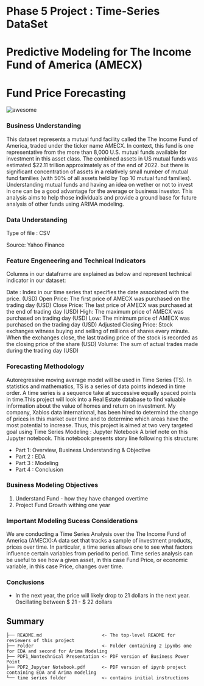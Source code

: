 # Phase 5 Project : Time-Series DataSet
# Predictive Modeling for The Income Fund of America (AMECX)
# Fund Price Forecasting

![awesome](https://www.inventiva.co.in/wp-content/uploads/2023/02/how-ai-and-ml-can-fight-against-money-laundering-in-investment-firms-1-780x470.webp)

### Business Understanding
This dataset represents a mutual fund facility called the The Income Fund of America, traded under the ticker name AMECX. In context, this fund is one representative from the more than 8,000 U.S. mutual funds available for investment in this asset class. The combined assets in US mutual funds was estimated $22.11 trillion approximately as of the end of 2022. but there is significant concentration of assets in a relatively small number of mutual fund families (with 50% of all assets held by Top 10 mutual fund families). Understanding mutual funds and having an idea on wether or not to invest in one can be a good advantage for the average or business investor. This analysis aims to help those individuals and provide a ground base for future analysis of other funds using ARIMA modeling.

### Data Understanding
Type of file : CSV

Source: Yahoo Finance

### Feature Engeneering and Technical Indicators
Columns in our dataframe are explained as below and represent technical indicator in our dataset:

Date : Index in our time series that specifies the date associated with the price. (USD)
Open Price: The first price of AMECX was purchased on the trading day (USD)
Close Price: The last price of AMECX was purchased at the end of trading day (USD)
High: The maximum price of AMECX was purchased on trading day (USD)
Low: The minimum price of AMECX was purchased on the trading day (USD)
Adjusted Closing Price: Stock exchanges witness buying and selling of millions of shares every minute. When the exchanges close, the last trading price of the stock is recorded as the closing price of the share (USD)
Volume: The sum of actual trades made during the trading day (USD)

### Forecasting Methodology

Autoregressive moving average model will be used in Time Series (TS). In statistics and mathematics, TS is a series of data points indexed in time order. A time series is a sequence take at successive equally spaced points in time.This project will look into a Real Estate database to find valuable information about the value of homes and return on investment. My company, Xabios data international, has been hired to determind the change of prices in this market over time and to determine which areas have the most potential to increase. Thus, this project is aimed at two very targeted goal using Time Series Modeling :
Jupyter Notebook A brief note on this Jupyter notebook. This notebook presents story line following this structure:
* Part 1: Overview, Business Understanding & Objective 
* Part 2 : EDA
* Part 3 : Modeling
* Part 4 : Conclusion

### Business Modeling Objectives

1. Understand Fund  - how they have changed overtime 
2. Project Fund Growth withing one year




### Important Modeling Sucess Considerations

We are conducting a Time Series Analysis over the The Income Fund of America (AMECX):A data set that tracks a sample of investment products, prices over time. In particular, a time series allows one to see what factors influence certain variables from period to period. Time series analysis can be useful to see how a given asset, in this case Fund Price, or economic variable, in this case Price, changes over time.

### Conclusions

* In the next year, the price will likely drop to 21 dollars in the next year. Oscillating between $ 21  - $ 22 dollars

## Summary
```
├── README.md                      <- The top-level README for reviewers of this project
├── Folder                         <- Folder containing 2 ipynbs one for EDA and second for Arima Modeling
├── PDF1_Nontechnical Presentation <- PDF version of Business Power Point 
├── PDF2_Jupyter Notebook.pdf      <- PDF version of ipynb project containing EDA and Arima modeling
└── time series folder             <- contains initial instructions
```
